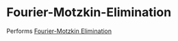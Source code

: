 # Fourier-Motzkin-Elimination
Performs [Fourier-Motzkin Elimination](https://en.wikipedia.org/wiki/Fourier%E2%80%93Motzkin_elimination)
